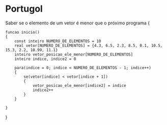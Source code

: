 # Portugol
Saber se o elemento de um vetor é menor que o próximo
programa
{
	
	funcao inicio()
	{
		const inteiro NUMERO_DE_ELEMENTOS = 10
		real vetor[NUMERO_DE_ELEMENTOS] = {4.3, 6.5, 2.3, 8.5, 0.1, 10.5, 15.3, 2.2, 10.99, 11.1}
		inteiro vetor_posicao_ele_menor[NUMERO_DE_ELEMENTOS]
		inteiro indice, indice2 = 0

		para(indice = 0; indice < NUMERO_DE_ELEMENTOS - 1; indice++)
		{
			se(vetor[indice] < vetor[indice + 1])
			{
				vetor_posicao_ele_menor[indice2] = indice
				indice2++
			}
		}
		
	}
}

